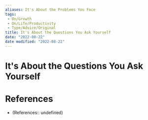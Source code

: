 ```yaml
---
aliases: It's About the Problems You Face
tags:
 - On/Growth 
 - On/Life/Productivity 
 - Type/Advice/Original
title: It's About the Questions You Ask Yourself
date: "2022-08-22"
date modified: "2022-08-22"
---
```


# It's About the Questions You Ask Yourself

# References
- (References:: undefined)
